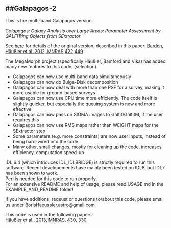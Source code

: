 ##Galapagos-2
 ---
This is the multi-band Galapagos version.

*Galapagos: Galaxy Analysis over Large Areas: Parameter Assessment by GALFITting Objects from SExtractor*

See [here](http://astro-staff.uibk.ac.at/~m.barden/galapagos/) for details of the original version, described in this paper: [Barden, Häußler et al, 2012, MNRAS,422,449](http://adsabs.harvard.edu/abs/2012MNRAS.422..449B)

The MegaMorph project (specifically Häußler, Bamford and Vika) has added many new features to this code: (selection)
- Galapagos can now use multi-band data simultaneously  
- Galapagos can now do Bulge-Disk decomposition  
- Galapagos can now deal with more than one PSF for a survey, making it more usable for ground-based surveys  
- Galapagos can now use CPU time more efficiently. The code itself is slightly quicker, but especially the queuing system is new and more effective  
- Galapagos can now pass on SIGMA images to Galfit/GalfitM, if the user requires this  
- Galapagos can now use RMS maps rather than WEIGHT maps for the SExtractor step  
- Some parameters (e.g. more constraints) are now user inputs, instead of being hard-wired into the code  
- Many other, small changes, mostly for cleaning up the code, increases efficiency, computation speed-up  


IDL 6.4 (which intriduces IDL\_IDLBRIDGE) is strictly required to run this software. Recent developements have mainly been tested on IDL8, but IDL7 has been shown to work.  
Perl is needed for this code to run properly.  
For an extensive README and help of usage, please read USAGE.md in the EXAMPLE_AND_README folder!  

If you have additions, reqeust or questions to/about this code, please email us under BorisHaeussler.astro@gmail.com

This code is used in the following papers:  
[Häußler et al., 2013, MNRAS, 430, 330](http://adsabs.harvard.edu/abs/2013MNRAS.430..330H)
